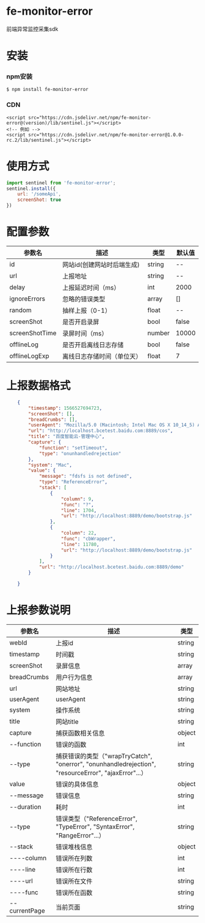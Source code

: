 # fe-monitor-error
前端异常监控采集sdk

# 安装
### npm安装
```
$ npm install fe-monitor-error 
```

### CDN

```
<script src="https://cdn.jsdelivr.net/npm/fe-monitor-error@(version)/lib/sentinel.js"></script>
<!-- 例如 -->
<script src="https://cdn.jsdelivr.net/npm/fe-monitor-error@1.0.0-rc.2/lib/sentinel.js"></script>
```

# 使用方式
```js
import sentinel from 'fe-monitor-error';
sentinel.install({
    url: '/someApi',
    screenShot: true
})

```

# 配置参数
参数名 | 描述 |  类型  | 默认值 |
-|-|-|-|
id | 网站id(创建网站时后端生成) | string | -- |
url | 上报地址 | string | -- |
delay | 上报延迟时间（ms） | int | 2000 |
ignoreErrors | 忽略的错误类型 | array | [] |
random | 抽样上报（0-1） | float | -- | 1 |
screenShot | 是否开启录屏  | bool | false |
screenShotTime | 录屏时间（ms） | number | 10000 |
offlineLog | 是否开启离线日志存储 | bool | false |
offlineLogExp | 离线日志存储时间（单位天） | float | 7 |

# 上报数据格式
```json
    {
        "timestamp": 1566527694723,
        "screenShot": [],
        "breadCrumbs": [],
        "userAgent": "Mozilla/5.0 (Macintosh; Intel Mac OS X 10_14_5) AppleWebKit/537.36 (KHTML, like Gecko) Chrome/78.0.3904.87 Safari/537.36",
        "url": "http://localhost.bcetest.baidu.com:8889/cos",
        "title": "百度智能云-管理中心",
        "capture": {
            "function": "setTimeout",
            "type": "onunhandledrejection"
        },
        "system": "Mac",
        "value": {
            "message": "fdsfs is not defined",
            "type": "ReferenceError",
            "stack": [
                {
                    "column": 9,
                    "func": "?",
                    "line": 1704,
                    "url": "http://localhost:8889/demo/bootstrap.js"
                },
                {
                    "column": 22,
                    "func": "cbWrapper",
                    "line": 11780,
                    "url": "http://localhost:8889/demo/bootstrap.js"
                }
            ],
            "url": "http://localhost.bcetest.baidu.com:8889/demo"
        }

    }
```

# 上报参数说明

参数名 | 描述 |  类型 
-|-|-
webId | 上报id | string |
timestamp | 时间戳 | string |
screenShot | 录屏信息 | array |
breadCrumbs | 用户行为信息 | array |
url | 网站地址 | string |
userAgent | userAgent | string |
system | 操作系统 | string |
title | 网站title | string |
capture | 捕获函数相关信息 | object |
--function | 错误的函数 | int |
--type | 捕获错误的类型（"wrapTryCatch", "onerror", "onunhandledrejection", "resourceError", "ajaxError"...） | string |
value | 错误的具体信息 | object |
--message | 错误信息 | string |
--duration | 耗时 | int |
--type | 错误类型（"ReferenceError", "TypeError", "SyntaxError", "RangeError"...） | string |
--stack | 错误堆栈信息 | object |
----column | 错误所在列数 | int |
----line | 错误所在行数 | int |
----url | 错误所在文件 | string |
----func | 错误所在函数 | string |
--currentPage | 当前页面 | string |